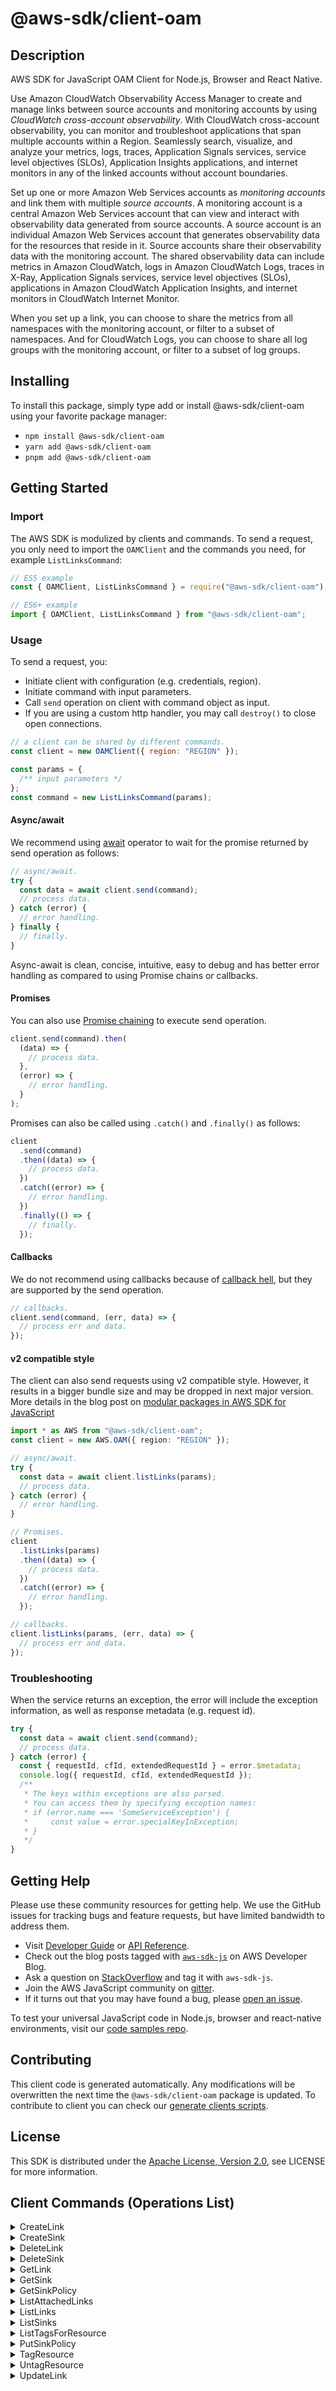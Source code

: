 <!-- generated file, do not edit directly -->

# @aws-sdk/client-oam

## Description

AWS SDK for JavaScript OAM Client for Node.js, Browser and React Native.

<p>Use Amazon CloudWatch Observability Access Manager to create and manage links between source accounts and
monitoring accounts by using <i>CloudWatch cross-account observability</i>. With
CloudWatch cross-account observability, you can monitor and troubleshoot applications that span
multiple accounts within a Region. Seamlessly search, visualize, and analyze your metrics,
logs, traces, Application Signals services, service level objectives (SLOs), Application Insights applications, and internet monitors in any of the linked accounts without account boundaries.</p>
<p>Set up one or more Amazon Web Services accounts as <i>monitoring
accounts</i> and link them with multiple <i>source accounts</i>. A
monitoring account is a central Amazon Web Services account that can view and interact with
observability data generated from source accounts. A source account is an individual Amazon Web Services account that generates observability data for the resources that reside in it.
Source accounts share their observability data with the monitoring account. The shared
observability data can include metrics in Amazon CloudWatch, logs in Amazon CloudWatch Logs, traces in X-Ray,  Application Signals services, service level objectives (SLOs), applications in Amazon CloudWatch Application Insights, and internet monitors
in CloudWatch Internet Monitor.</p>
<p>When you set up a link, you can choose to share the metrics from all namespaces with the monitoring account, or filter to a subset of namespaces.
And for CloudWatch Logs, you can choose to share all log groups with the monitoring account, or filter to a subset of log groups.
</p>

## Installing

To install this package, simply type add or install @aws-sdk/client-oam
using your favorite package manager:

- `npm install @aws-sdk/client-oam`
- `yarn add @aws-sdk/client-oam`
- `pnpm add @aws-sdk/client-oam`

## Getting Started

### Import

The AWS SDK is modulized by clients and commands.
To send a request, you only need to import the `OAMClient` and
the commands you need, for example `ListLinksCommand`:

```js
// ES5 example
const { OAMClient, ListLinksCommand } = require("@aws-sdk/client-oam");
```

```ts
// ES6+ example
import { OAMClient, ListLinksCommand } from "@aws-sdk/client-oam";
```

### Usage

To send a request, you:

- Initiate client with configuration (e.g. credentials, region).
- Initiate command with input parameters.
- Call `send` operation on client with command object as input.
- If you are using a custom http handler, you may call `destroy()` to close open connections.

```js
// a client can be shared by different commands.
const client = new OAMClient({ region: "REGION" });

const params = {
  /** input parameters */
};
const command = new ListLinksCommand(params);
```

#### Async/await

We recommend using [await](https://developer.mozilla.org/en-US/docs/Web/JavaScript/Reference/Operators/await)
operator to wait for the promise returned by send operation as follows:

```js
// async/await.
try {
  const data = await client.send(command);
  // process data.
} catch (error) {
  // error handling.
} finally {
  // finally.
}
```

Async-await is clean, concise, intuitive, easy to debug and has better error handling
as compared to using Promise chains or callbacks.

#### Promises

You can also use [Promise chaining](https://developer.mozilla.org/en-US/docs/Web/JavaScript/Guide/Using_promises#chaining)
to execute send operation.

```js
client.send(command).then(
  (data) => {
    // process data.
  },
  (error) => {
    // error handling.
  }
);
```

Promises can also be called using `.catch()` and `.finally()` as follows:

```js
client
  .send(command)
  .then((data) => {
    // process data.
  })
  .catch((error) => {
    // error handling.
  })
  .finally(() => {
    // finally.
  });
```

#### Callbacks

We do not recommend using callbacks because of [callback hell](http://callbackhell.com/),
but they are supported by the send operation.

```js
// callbacks.
client.send(command, (err, data) => {
  // process err and data.
});
```

#### v2 compatible style

The client can also send requests using v2 compatible style.
However, it results in a bigger bundle size and may be dropped in next major version. More details in the blog post
on [modular packages in AWS SDK for JavaScript](https://aws.amazon.com/blogs/developer/modular-packages-in-aws-sdk-for-javascript/)

```ts
import * as AWS from "@aws-sdk/client-oam";
const client = new AWS.OAM({ region: "REGION" });

// async/await.
try {
  const data = await client.listLinks(params);
  // process data.
} catch (error) {
  // error handling.
}

// Promises.
client
  .listLinks(params)
  .then((data) => {
    // process data.
  })
  .catch((error) => {
    // error handling.
  });

// callbacks.
client.listLinks(params, (err, data) => {
  // process err and data.
});
```

### Troubleshooting

When the service returns an exception, the error will include the exception information,
as well as response metadata (e.g. request id).

```js
try {
  const data = await client.send(command);
  // process data.
} catch (error) {
  const { requestId, cfId, extendedRequestId } = error.$metadata;
  console.log({ requestId, cfId, extendedRequestId });
  /**
   * The keys within exceptions are also parsed.
   * You can access them by specifying exception names:
   * if (error.name === 'SomeServiceException') {
   *     const value = error.specialKeyInException;
   * }
   */
}
```

## Getting Help

Please use these community resources for getting help.
We use the GitHub issues for tracking bugs and feature requests, but have limited bandwidth to address them.

- Visit [Developer Guide](https://docs.aws.amazon.com/sdk-for-javascript/v3/developer-guide/welcome.html)
  or [API Reference](https://docs.aws.amazon.com/AWSJavaScriptSDK/v3/latest/index.html).
- Check out the blog posts tagged with [`aws-sdk-js`](https://aws.amazon.com/blogs/developer/tag/aws-sdk-js/)
  on AWS Developer Blog.
- Ask a question on [StackOverflow](https://stackoverflow.com/questions/tagged/aws-sdk-js) and tag it with `aws-sdk-js`.
- Join the AWS JavaScript community on [gitter](https://gitter.im/aws/aws-sdk-js-v3).
- If it turns out that you may have found a bug, please [open an issue](https://github.com/aws/aws-sdk-js-v3/issues/new/choose).

To test your universal JavaScript code in Node.js, browser and react-native environments,
visit our [code samples repo](https://github.com/aws-samples/aws-sdk-js-tests).

## Contributing

This client code is generated automatically. Any modifications will be overwritten the next time the `@aws-sdk/client-oam` package is updated.
To contribute to client you can check our [generate clients scripts](https://github.com/aws/aws-sdk-js-v3/tree/main/scripts/generate-clients).

## License

This SDK is distributed under the
[Apache License, Version 2.0](http://www.apache.org/licenses/LICENSE-2.0),
see LICENSE for more information.

## Client Commands (Operations List)

<details>
<summary>
CreateLink
</summary>

[Command API Reference](https://docs.aws.amazon.com/AWSJavaScriptSDK/v3/latest/client/oam/command/CreateLinkCommand/) / [Input](https://docs.aws.amazon.com/AWSJavaScriptSDK/v3/latest/Package/-aws-sdk-client-oam/Interface/CreateLinkCommandInput/) / [Output](https://docs.aws.amazon.com/AWSJavaScriptSDK/v3/latest/Package/-aws-sdk-client-oam/Interface/CreateLinkCommandOutput/)

</details>
<details>
<summary>
CreateSink
</summary>

[Command API Reference](https://docs.aws.amazon.com/AWSJavaScriptSDK/v3/latest/client/oam/command/CreateSinkCommand/) / [Input](https://docs.aws.amazon.com/AWSJavaScriptSDK/v3/latest/Package/-aws-sdk-client-oam/Interface/CreateSinkCommandInput/) / [Output](https://docs.aws.amazon.com/AWSJavaScriptSDK/v3/latest/Package/-aws-sdk-client-oam/Interface/CreateSinkCommandOutput/)

</details>
<details>
<summary>
DeleteLink
</summary>

[Command API Reference](https://docs.aws.amazon.com/AWSJavaScriptSDK/v3/latest/client/oam/command/DeleteLinkCommand/) / [Input](https://docs.aws.amazon.com/AWSJavaScriptSDK/v3/latest/Package/-aws-sdk-client-oam/Interface/DeleteLinkCommandInput/) / [Output](https://docs.aws.amazon.com/AWSJavaScriptSDK/v3/latest/Package/-aws-sdk-client-oam/Interface/DeleteLinkCommandOutput/)

</details>
<details>
<summary>
DeleteSink
</summary>

[Command API Reference](https://docs.aws.amazon.com/AWSJavaScriptSDK/v3/latest/client/oam/command/DeleteSinkCommand/) / [Input](https://docs.aws.amazon.com/AWSJavaScriptSDK/v3/latest/Package/-aws-sdk-client-oam/Interface/DeleteSinkCommandInput/) / [Output](https://docs.aws.amazon.com/AWSJavaScriptSDK/v3/latest/Package/-aws-sdk-client-oam/Interface/DeleteSinkCommandOutput/)

</details>
<details>
<summary>
GetLink
</summary>

[Command API Reference](https://docs.aws.amazon.com/AWSJavaScriptSDK/v3/latest/client/oam/command/GetLinkCommand/) / [Input](https://docs.aws.amazon.com/AWSJavaScriptSDK/v3/latest/Package/-aws-sdk-client-oam/Interface/GetLinkCommandInput/) / [Output](https://docs.aws.amazon.com/AWSJavaScriptSDK/v3/latest/Package/-aws-sdk-client-oam/Interface/GetLinkCommandOutput/)

</details>
<details>
<summary>
GetSink
</summary>

[Command API Reference](https://docs.aws.amazon.com/AWSJavaScriptSDK/v3/latest/client/oam/command/GetSinkCommand/) / [Input](https://docs.aws.amazon.com/AWSJavaScriptSDK/v3/latest/Package/-aws-sdk-client-oam/Interface/GetSinkCommandInput/) / [Output](https://docs.aws.amazon.com/AWSJavaScriptSDK/v3/latest/Package/-aws-sdk-client-oam/Interface/GetSinkCommandOutput/)

</details>
<details>
<summary>
GetSinkPolicy
</summary>

[Command API Reference](https://docs.aws.amazon.com/AWSJavaScriptSDK/v3/latest/client/oam/command/GetSinkPolicyCommand/) / [Input](https://docs.aws.amazon.com/AWSJavaScriptSDK/v3/latest/Package/-aws-sdk-client-oam/Interface/GetSinkPolicyCommandInput/) / [Output](https://docs.aws.amazon.com/AWSJavaScriptSDK/v3/latest/Package/-aws-sdk-client-oam/Interface/GetSinkPolicyCommandOutput/)

</details>
<details>
<summary>
ListAttachedLinks
</summary>

[Command API Reference](https://docs.aws.amazon.com/AWSJavaScriptSDK/v3/latest/client/oam/command/ListAttachedLinksCommand/) / [Input](https://docs.aws.amazon.com/AWSJavaScriptSDK/v3/latest/Package/-aws-sdk-client-oam/Interface/ListAttachedLinksCommandInput/) / [Output](https://docs.aws.amazon.com/AWSJavaScriptSDK/v3/latest/Package/-aws-sdk-client-oam/Interface/ListAttachedLinksCommandOutput/)

</details>
<details>
<summary>
ListLinks
</summary>

[Command API Reference](https://docs.aws.amazon.com/AWSJavaScriptSDK/v3/latest/client/oam/command/ListLinksCommand/) / [Input](https://docs.aws.amazon.com/AWSJavaScriptSDK/v3/latest/Package/-aws-sdk-client-oam/Interface/ListLinksCommandInput/) / [Output](https://docs.aws.amazon.com/AWSJavaScriptSDK/v3/latest/Package/-aws-sdk-client-oam/Interface/ListLinksCommandOutput/)

</details>
<details>
<summary>
ListSinks
</summary>

[Command API Reference](https://docs.aws.amazon.com/AWSJavaScriptSDK/v3/latest/client/oam/command/ListSinksCommand/) / [Input](https://docs.aws.amazon.com/AWSJavaScriptSDK/v3/latest/Package/-aws-sdk-client-oam/Interface/ListSinksCommandInput/) / [Output](https://docs.aws.amazon.com/AWSJavaScriptSDK/v3/latest/Package/-aws-sdk-client-oam/Interface/ListSinksCommandOutput/)

</details>
<details>
<summary>
ListTagsForResource
</summary>

[Command API Reference](https://docs.aws.amazon.com/AWSJavaScriptSDK/v3/latest/client/oam/command/ListTagsForResourceCommand/) / [Input](https://docs.aws.amazon.com/AWSJavaScriptSDK/v3/latest/Package/-aws-sdk-client-oam/Interface/ListTagsForResourceCommandInput/) / [Output](https://docs.aws.amazon.com/AWSJavaScriptSDK/v3/latest/Package/-aws-sdk-client-oam/Interface/ListTagsForResourceCommandOutput/)

</details>
<details>
<summary>
PutSinkPolicy
</summary>

[Command API Reference](https://docs.aws.amazon.com/AWSJavaScriptSDK/v3/latest/client/oam/command/PutSinkPolicyCommand/) / [Input](https://docs.aws.amazon.com/AWSJavaScriptSDK/v3/latest/Package/-aws-sdk-client-oam/Interface/PutSinkPolicyCommandInput/) / [Output](https://docs.aws.amazon.com/AWSJavaScriptSDK/v3/latest/Package/-aws-sdk-client-oam/Interface/PutSinkPolicyCommandOutput/)

</details>
<details>
<summary>
TagResource
</summary>

[Command API Reference](https://docs.aws.amazon.com/AWSJavaScriptSDK/v3/latest/client/oam/command/TagResourceCommand/) / [Input](https://docs.aws.amazon.com/AWSJavaScriptSDK/v3/latest/Package/-aws-sdk-client-oam/Interface/TagResourceCommandInput/) / [Output](https://docs.aws.amazon.com/AWSJavaScriptSDK/v3/latest/Package/-aws-sdk-client-oam/Interface/TagResourceCommandOutput/)

</details>
<details>
<summary>
UntagResource
</summary>

[Command API Reference](https://docs.aws.amazon.com/AWSJavaScriptSDK/v3/latest/client/oam/command/UntagResourceCommand/) / [Input](https://docs.aws.amazon.com/AWSJavaScriptSDK/v3/latest/Package/-aws-sdk-client-oam/Interface/UntagResourceCommandInput/) / [Output](https://docs.aws.amazon.com/AWSJavaScriptSDK/v3/latest/Package/-aws-sdk-client-oam/Interface/UntagResourceCommandOutput/)

</details>
<details>
<summary>
UpdateLink
</summary>

[Command API Reference](https://docs.aws.amazon.com/AWSJavaScriptSDK/v3/latest/client/oam/command/UpdateLinkCommand/) / [Input](https://docs.aws.amazon.com/AWSJavaScriptSDK/v3/latest/Package/-aws-sdk-client-oam/Interface/UpdateLinkCommandInput/) / [Output](https://docs.aws.amazon.com/AWSJavaScriptSDK/v3/latest/Package/-aws-sdk-client-oam/Interface/UpdateLinkCommandOutput/)

</details>
